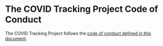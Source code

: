 # The COVID Tracking Project Code of Conduct

The COVID Tracking Project follows the [code of conduct defined in this document](https://github.com/COVID19Tracking/code-of-conduct/blob/master/CODE-OF-CONDUCT.md). 
